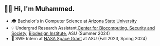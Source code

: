 ## 👋🏻 Hi, I'm Muhammed.

- 🎓 Bachelor's in Computer Science at [Arizona State University](https://www.asu.edu)
- 💡 Undergrad Research Assistant,[Center for Biocomputing, Security and Society](https://biodesign.asu.edu/biocomputing-security-and-society/), [Biodesign Institute](https://biodesign.asu.edu/), ASU (Summer 2024)
- 🚀 SWE Intern at [NASA Space Grant](https://nasa.asu.edu/node?destination=node) at ASU (Fall 2023, Spring 2024)
